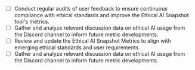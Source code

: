 - [ ] Conduct regular audits of user feedback to ensure continuous compliance with ethical standards and improve the Ethical AI Snapshot tool's metrics. 
- [ ] Gather and analyze relevant discussion data on ethical AI usage from the Discord channel to inform future metric developments.
- [ ] Review and update the Ethical AI Snapshot Metrics to align with emerging ethical standards and user requirements. 
- [ ] Gather and analyze relevant discussion data on ethical AI usage from the Discord channel to inform future metric developments.